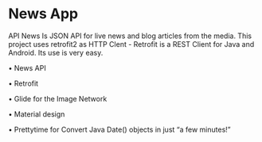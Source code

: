 # News App
API News Is JSON API for live news and blog articles from the media. This project uses retrofit2 as HTTP Clent - Retrofit is a REST Client for Java and Android. Its use is very easy.

• News API

• Retrofit

• Glide for the Image Network

• Material design

• Prettytime for Convert Java Date() objects in just “a few minutes!”
